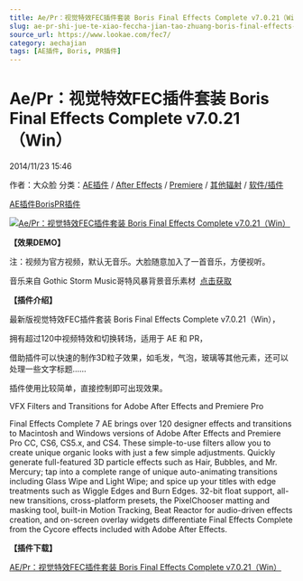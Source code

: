 ```yaml
---
title: Ae/Pr：视觉特效FEC插件套装 Boris Final Effects Complete v7.0.21（Win）
slug: ae-pr-shi-jue-te-xiao-feccha-jian-tao-zhuang-boris-final-effects-complete-v7-0-21-win
source_url: https://www.lookae.com/fec7/
category: aechajian
tags: [AE插件, Boris, PR插件]
---
```

# Ae/Pr：视觉特效FEC插件套装 Boris Final Effects Complete v7.0.21（Win）

2014/11/23 15:46

作者：大众脸
分类：[AE插件](https://www.lookae.com/after-effects/aechajian/) / [After Effects](https://www.lookae.com/after-effects/) / [Premiere](https://www.lookae.com/qitarjcj/premierezy/) / [其他辐射](https://www.lookae.com/others/) / [软件/插件](https://www.lookae.com/qitarjcj/)

[AE插件](https://www.lookae.com/tag/ae%e6%8f%92%e4%bb%b6/)[Boris](https://www.lookae.com/tag/boris/)[PR插件](https://www.lookae.com/tag/pr%e6%8f%92%e4%bb%b6/)

[![Ae/Pr：视觉特效FEC插件套装 Boris Final Effects Complete v7.0.21（Win）](https://www.lookae.com/wp-content/uploads/2014/11/fec7.jpg "Ae/Pr：视觉特效FEC插件套装 Boris Final Effects Complete v7.0.21（Win）-LookAE.com")](https://www.lookae.com/wp-content/uploads/2014/11/fec7.jpg)

**【效果DEMO】**

注：视频为官方视频，默认无音乐。大脸随意加入了一首音乐，方便视听。

音乐来自 Gothic Storm Music哥特风暴背景音乐素材  [点击获取](https://item.taobao.com/item.htm?id=38014185366)

**【插件介绍】**

最新版视觉特效FEC插件套装 Boris Final Effects Complete v7.0.21（Win），

拥有超过120中视频特效和切换转场，适用于 AE 和 PR，

借助插件可以快速的制作3D粒子效果，如毛发，气泡，玻璃等其他元素，还可以处理一些文字标题……

插件使用比较简单，直接控制即可出现效果。

VFX Filters and Transitions for Adobe After Effects and Premiere Pro

Final Effects Complete 7 AE brings over 120 designer effects and transitions to Macintosh and Windows versions of Adobe After Effects and Premiere Pro CC, CS6, CS5.x, and CS4. These simple-to-use filters allow you to create unique organic looks with just a few simple adjustments. Quickly generate full-featured 3D particle effects such as Hair, Bubbles, and Mr. Mercury; tap into a complete range of unique auto-animating transitions including Glass Wipe and Light Wipe; and spice up your titles with edge treatments such as Wiggle Edges and Burn Edges. 32-bit float support, all-new transitions, cross-platform presets, the PixelChooser matting and masking tool, built-in Motion Tracking, Beat Reactor for audio-driven effects creation, and on-screen overlay widgets differentiate Final Effects Complete from the Cycore effects included with Adobe After Effects.

**【插件下载】**

[AE/Pr：视觉特效FEC插件套装 Boris Final Effects Complete v7.0.21（Win）](https://www.400gb.com/file/78913984)
